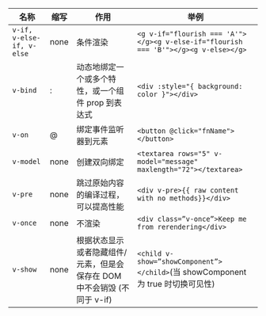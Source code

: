 | 名称                      | 缩写 | 作用                                                         | 举例                                                         |
| ------------------------- | ---- | ------------------------------------------------------------ | ------------------------------------------------------------ |
| `v-if, v-else-if, v-else` | none | 条件渲染                                                     | `<g v-if="flourish === 'A'"></g><g v-else-if="flourish === 'B'"></g><g v-else></g>` |
| `v-bind`                  | :    | 动态地绑定一个或多个特性，或一个组件 prop 到表达式           | `<div :style="{ background: color }"></div>`                 |
| `v-on`                    | @    | 绑定事件监听器到元素                                         | `<button @click="fnName"></button>`                          |
| `v-model`                 | none | 创建双向绑定                                                 | `<textarea rows="5" v-model="message" maxlength="72"></textarea>` |
| `v-pre`                   | none | 跳过原始内容的编译过程，可以提高性能                         | `<div v-pre>{{ raw content with no methods}}</div>`          |
| `v-once`                  | none | 不渲染                                                       | `<div class=”v-once”>Keep me from rerendering</div>`         |
| `v-show`                  | none | 根据状态显示或者隐藏组件/元素，但是会保存在 DOM 中不会销毁 (不同于 v-if) | `<child v-show=”showComponent”></child>`(当 showComponent 为 true 时切换可见性) |

